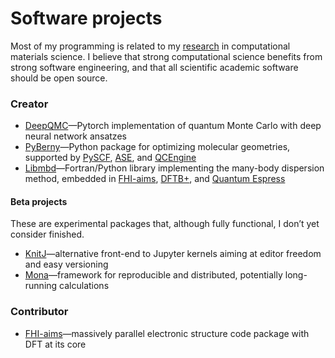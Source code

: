 # Software projects

Most of my programming is related to my [research](https://jan.hermann.name/) in computational materials science. I believe that strong computational science benefits from strong software engineering, and that all scientific academic software should be open source.

### Creator

- [DeepQMC](https://github.com/deepqmc/deepqmc)—Pytorch implementation of quantum Monte Carlo with deep neural network ansatzes
- [PyBerny](https://github.com/jhrmnn/pyberny)—Python package for optimizing molecular geometries, supported by [PySCF](https://github.com/pyscf/pyscf), [ASE](https://gitlab.com/ase/ase), and [QCEngine](https://github.com/MolSSI/QCEngine)
- [Libmbd](https://github.com/jhrmnn/libmbd)—Fortran/Python library implementing the many-body dispersion method, embedded in [FHI-aims](https://aimsclub.fhi-berlin.mpg.de), [DFTB+](https://github.com/dftbplus/dftbplus), and [Quantum Espress](https://gitlab.com/QEF/q-e)

#### Beta projects

These are experimental packages that, although fully functional, I don’t yet consider finished.

- [KnitJ](https://github.com/jhrmnn/knitj)—alternative front-end to Jupyter kernels aiming at editor freedom and easy versioning
- [Mona](https://github.com/jhrmnn/mona)—framework for reproducible and distributed, potentially long-running calculations

### Contributor

- [FHI-aims](https://aimsclub.fhi-berlin.mpg.de)—massively parallel electronic structure code package with DFT at its core
